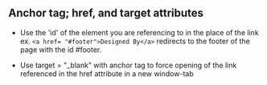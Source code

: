 ## Anchor tag; href, and target attributes
- Use the 'id' of the element you are referencing to in the place of the link
ex.  `<a href= "#footer">Designed By</a>`
redirects to the footer of the page with the id #footer.

- Use target = "_blank" with anchor tag to force opening of the link referenced in the href attribute in a new window-tab
